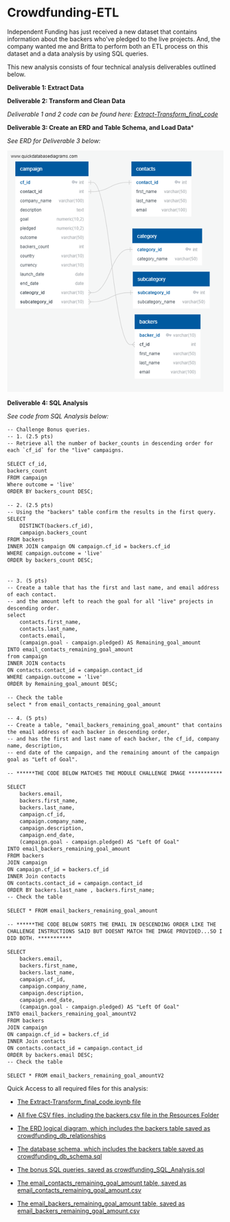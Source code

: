 # Crowdfunding-ETL
Independent Funding has just received a new dataset that contains information about the backers who’ve pledged to the live projects. And, the company wanted me and Britta to perform both an ETL process on this dataset and a data analysis by using SQL queries.

This new analysis consists of four technical analysis deliverables outlined below.

**Deliverable 1: Extract Data**

**Deliverable 2: Transform and Clean Data**

*Deliverable 1 and 2 code can be found here: [Extract-Transform_final_code](Extract-Transform_final_code.ipynb)*


**Deliverable 3: Create an ERD and Table Schema, and Load Data***

*See ERD for Deliverable 3 below:*

![Crowdfunding ERD](https://github.com/Kcav18/Crowdfunding-ETL/blob/main/crowdfunding_db_relationships.png)

**Deliverable 4: SQL Analysis**

*See code from SQL Analysis below:*

```
-- Challenge Bonus queries.
-- 1. (2.5 pts)
-- Retrieve all the number of backer_counts in descending order for each `cf_id` for the "live" campaigns. 

SELECT cf_id,
backers_count
FROM campaign
Where outcome = 'live'
ORDER BY backers_count DESC;

-- 2. (2.5 pts)
-- Using the "backers" table confirm the results in the first query.
SELECT 
	DISTINCT(backers.cf_id), 
	campaign.backers_count
FROM backers
INNER JOIN campaign ON campaign.cf_id = backers.cf_id
WHERE campaign.outcome = 'live'
ORDER by backers_count DESC;


-- 3. (5 pts)
-- Create a table that has the first and last name, and email address of each contact.
-- and the amount left to reach the goal for all "live" projects in descending order. 
select  
	contacts.first_name,
	contacts.last_name,
	contacts.email,
	(campaign.goal - campaign.pledged) AS Remaining_goal_amount
INTO email_contacts_remaining_goal_amount
from campaign
INNER JOIN contacts
ON contacts.contact_id = campaign.contact_id
WHERE campaign.outcome = 'live'
ORDER by Remaining_goal_amount DESC;

-- Check the table
select * from email_contacts_remaining_goal_amount

-- 4. (5 pts)
-- Create a table, "email_backers_remaining_goal_amount" that contains the email address of each backer in descending order, 
-- and has the first and last name of each backer, the cf_id, company name, description, 
-- end date of the campaign, and the remaining amount of the campaign goal as "Left of Goal". 

-- ******THE CODE BELOW MATCHES THE MODULE CHALLENGE IMAGE ***********

SELECT 
	backers.email,
	backers.first_name,
	backers.last_name,
	campaign.cf_id,
	campaign.company_name,
	campaign.description,
	campaign.end_date,
	(campaign.goal - campaign.pledged) AS "Left Of Goal"
INTO email_backers_remaining_goal_amount
FROM backers 
JOIN campaign
ON campaign.cf_id = backers.cf_id 
INNER Join contacts
ON contacts.contact_id = campaign.contact_id
ORDER BY backers.last_name , backers.first_name;
-- Check the table

SELECT * FROM email_backers_remaining_goal_amount

-- ******THE CODE BELOW SORTS THE EMAIL IN DESCENDING ORDER LIKE THE CHALLENGE INSTRUCTIONS SAID BUT DOESNT MATCH THE IMAGE PROVIDED...SO I DID BOTH. ***********

SELECT 
	backers.email,
	backers.first_name,
	backers.last_name,
	campaign.cf_id,
	campaign.company_name,
	campaign.description,
	campaign.end_date,
	(campaign.goal - campaign.pledged) AS "Left Of Goal"
INTO email_backers_remaining_goal_amountV2
FROM backers 
JOIN campaign
ON campaign.cf_id = backers.cf_id 
INNER Join contacts
ON contacts.contact_id = campaign.contact_id
ORDER by backers.email DESC;
-- Check the table

SELECT * FROM email_backers_remaining_goal_amountV2

```
Quick Access to all required files for this analysis:

- [The Extract-Transform_final_code.ipynb file](Extract-Transform_final_code.ipynb)

- [All five CSV files, including the backers.csv file in the Resources Folder](https://github.com/Kcav18/Crowdfunding-ETL/tree/main/Resources)

- [The ERD logical diagram, which includes the backers table saved as crowdfunding_db_relationships](https://github.com/Kcav18/Crowdfunding-ETL/tree/main/Resources)

- [The database schema, which includes the backers table saved as crowdfunding_db_schema.sql](https://github.com/Kcav18/Crowdfunding-ETL/blob/main/crowdfunding_db_schema.sql)

- [The bonus SQL queries, saved as crowdfunding_SQL_Analysis.sql](https://github.com/Kcav18/Crowdfunding-ETL/blob/main/crowdfunding_SQL_Analysis.sql)

- [The email_contacts_remaining_goal_amount table, saved as email_contacts_remaining_goal_amount.csv](https://github.com/Kcav18/Crowdfunding-ETL/blob/main/Resources/email_contacts_remaining_goal_amount.csv)

- [The email_backers_remaining_goal_amount table, saved as email_backers_remaining_goal_amount.csv](https://github.com/Kcav18/Crowdfunding-ETL/blob/main/Resources/email_backers_remaining_goal_amount.csv)

